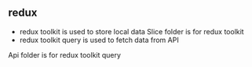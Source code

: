 ## redux
* redux toolkit is used to store local data
Slice folder is for redux toolkit
* redux toolkit query is used to fetch data from API 

Api folder is for redux toolkit query